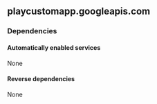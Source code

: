 ## playcustomapp.googleapis.com

### Dependencies

#### Automatically enabled services

None

#### Reverse dependencies

None
